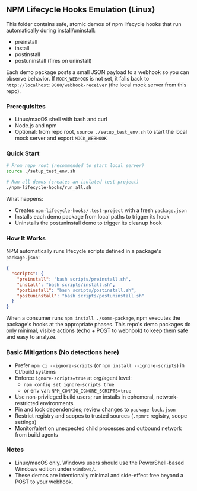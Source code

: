 ## NPM Lifecycle Hooks Emulation (Linux)

This folder contains safe, atomic demos of npm lifecycle hooks that run automatically during install/uninstall:

- preinstall
- install
- postinstall
- postuninstall (fires on uninstall)

Each demo package posts a small JSON payload to a webhook so you can observe behavior. If `MOCK_WEBHOOK` is not set, it falls back to `http://localhost:8080/webhook-receiver` (the local mock server from this repo).

### Prerequisites
- Linux/macOS shell with bash and curl
- Node.js and npm
- Optional: from repo root, `source ./setup_test_env.sh` to start the local mock server and export `MOCK_WEBHOOK`

### Quick Start
```bash
# From repo root (recommended to start local server)
source ./setup_test_env.sh

# Run all demos (creates an isolated test project)
./npm-lifecycle-hooks/run_all.sh
```

What happens:
- Creates `npm-lifecycle-hooks/.test-project` with a fresh `package.json`
- Installs each demo package from local paths to trigger its hook
- Uninstalls the postuninstall demo to trigger its cleanup hook

### How It Works
NPM automatically runs lifecycle scripts defined in a package's `package.json`:

```json
{
  "scripts": {
    "preinstall": "bash scripts/preinstall.sh",
    "install": "bash scripts/install.sh",
    "postinstall": "bash scripts/postinstall.sh",
    "postuninstall": "bash scripts/postuninstall.sh"
  }
}
```

When a consumer runs `npm install ./some-package`, npm executes the package's hooks at the appropriate phases. This repo's demo packages do only minimal, visible actions (echo + POST to webhook) to keep them safe and easy to analyze.

### Basic Mitigations (No detections here)
- Prefer `npm ci --ignore-scripts` (or `npm install --ignore-scripts`) in CI/build systems
- Enforce `ignore-scripts=true` at org/agent level:
  - `npm config set ignore-scripts true`
  - or env var: `NPM_CONFIG_IGNORE_SCRIPTS=true`
- Use non-privileged build users; run installs in ephemeral, network-restricted environments
- Pin and lock dependencies; review changes to `package-lock.json`
- Restrict registry and scopes to trusted sources (`.npmrc` registry, scope settings)
- Monitor/alert on unexpected child processes and outbound network from build agents

### Notes
- Linux/macOS only. Windows users should use the PowerShell-based Windows edition under `windows/`.
- These demos are intentionally minimal and side-effect free beyond a POST to your webhook.


